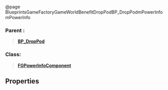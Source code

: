 @page BlueprintsGameFactoryGameWorldBenefitDropPodBP_DropPodmPowerInfo mPowerInfo
### Parent :
<b><a href="_blueprints_game_factory_game_world_benefit_drop_pod_b_p__drop_pod.html"><blockquote>BP_DropPod</blockquote></a></b>
### Class:
<b><a href="_class_script_f_g_power_info_component.html"><blockquote>FGPowerInfoComponent</blockquote></a></b>
## Properties
